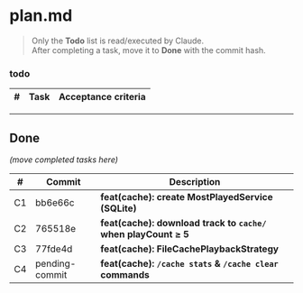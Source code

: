 # plan.md
> Only the **Todo** list is read/executed by Claude.  
> After completing a task, move it to **Done** with the commit hash.



### todo

| # | Task | Acceptance criteria |
|---|------|---------------------|

---

## Done
*(move completed tasks here)*

| # | Commit | Description |
|---|--------|-------------|
| C1 | bb6e66c | **feat(cache): create MostPlayedService (SQLite)** |
| C2 | 765518e | **feat(cache): download track to `cache/` when playCount ≥ 5** |
| C3 | 77fde4d | **feat(cache): FileCachePlaybackStrategy** |
| C4 | pending-commit | **feat(cache): `/cache stats` & `/cache clear` commands** |

